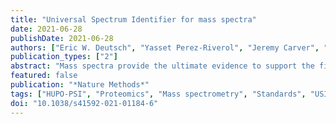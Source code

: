 ```yaml
---
title: "Universal Spectrum Identifier for mass spectra"
date: 2021-06-28
publishDate: 2021-06-28
authors: ["Eric W. Deutsch", "Yasset Perez-Riverol", "Jeremy Carver", "Shin Kawano", "Luis Mendoza", "Tim Van Den Bossche", "Ralf Gabriels", "Pierre-Alain Binz", "Benjamin Pullman", "Zhi Sun", "Jim Shofstahl", "Wout Bittremieux", "Tytus D. Mak", "Joshua Klein", "Yunping Zhu", "Henry Lam", "Juan Antonio Vizcaíno", "Nuno Bandeira"]
publication_types: ["2"]
abstract: "Mass spectra provide the ultimate evidence to support the findings of mass spectrometry proteomics studies in publications, and it is therefore crucial to be able to trace the conclusions back to the spectra. The Universal Spectrum Identifier (USI) provides a standardized mechanism for encoding a virtual path to any mass spectrum contained in datasets deposited to public proteomics repositories. USI enables greater transparency of spectral evidence, with more than 1 billion USI identifications from over 3 billion spectra already available through ProteomeXchange repositories."
featured: false
publication: "*Nature Methods*"
tags: ["HUPO-PSI", "Proteomics", "Mass spectrometry", "Standards", "USI"]
doi: "10.1038/s41592-021-01184-6"
---
```

